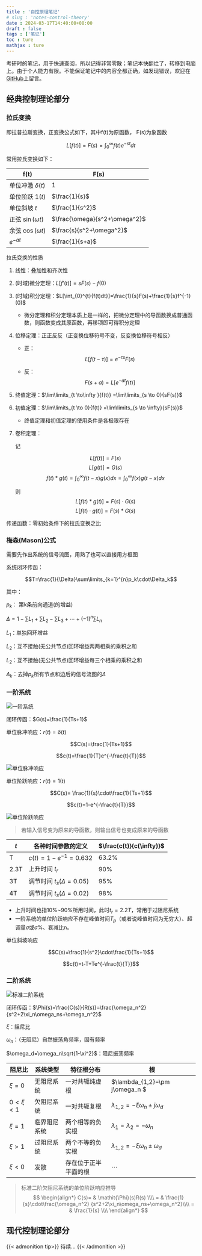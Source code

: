 ```yaml
---
title : '自控原理笔记'
# slug : 'notes-control-theory'
date : 2024-03-17T14:40:00+08:00
draft : false
tags : ['笔记']
toc : ture
mathjax : ture
---
```



考研时的笔记，用于快速查阅，所以记得非常零散；笔记本快翻烂了，转移到电脑上。由于个人能力有限。不能保证笔记中的内容全都正确，如发现错误，欢迎在[GitHub](https://github.com/X666TV/page/issues)上留言。

## 经典控制理论部分

### 拉氏变换

即拉普拉斯变换，正变换公式如下，其中f(t)为原函数， F(s)为象函数

$$L[f(t)]=F(s)=\int_{0}^{\infty}f(t)e^{-st}dt$$

常用拉氏变换如下：

| f(t)                  | F(s)                          |
| --------------------- | ----------------------------- |
| 单位冲激 $\delta (t)$ | $1$                           |
| 单位阶跃 $1(t)$       | $\frac{1}{s}$                 |
| 单位斜坡 $t$          | $\frac{1}{s^2}$               |
| 正弦 $\sin(\omega t)$ | $\frac{\omega}{s^2+\omega^2}$ |
| 余弦 $\cos(\omega t)$ | $\frac{s}{s^2+\omega^2}$      |
| $e^{-at}$             | $\frac{1}{s+a}$               |

拉氏变换的性质

1. 线性：叠加性和齐次性

2. (时域)微分定理：$L[f'(t)]=sF(s)-f(0)$

3. (时域)积分定理：$L[\int_{0}^{t}{f(t)dt}]=\frac{1}{s}F(s)+\frac{1}{s}f^{-1}(0)$

   - 微分定理和积分定理本质上是一样的，把微分定理中的导函数换成普通函数，则函数变成其原函数，再移项即可得积分定理

4. 位移定理：正正反反（正变换位移符号不变，反变换位移符号相反）

   - 正：$$L[f(t-\tau)]=e^{-\tau s}F(s)$$

   - 反：$$F(s+a)=L[e^{-at}f(t)]$$

5. 终值定理：$\lim\limits_{t \to\infty }{f(t)} =\lim\limits_{s \to 0}{sF(s)}$

6. 初值定理：$\lim\limits_{t \to 0}{f(t)} =\lim\limits_{s \to \infty}{sF(s)}$

   - 终值定理和初值定理的使用条件是各极限存在

7. 卷积定理：

   记

    $$L[f(t)]=F(s)$$
    $$L[g(t)]=G(s)$$
    $$f(t)*g(t)=\int_{0}^{\infty}f(t-x)g(x)dx=\int_{0}^{\infty}f(x)g(t-x)dx$$

   则
     $$L[f(t)*g(t)]=F(s)\cdot G(s)$$
     $$L[f(t)\cdot g(t)]=F(s)*G(s)$$

传递函数：零初始条件下的拉氏变换之比

### 梅森(Mason)公式

需要先作出系统的信号流图，用熟了也可以直接用方框图

系统闭环传函：

$$T=\frac{1}{\Delta}\sum\limits_{k=1}^{n}p_k\cdot\Delta_k$$

其中：

$p_k$： 第k条前向通道(的增益)

$\Delta=1-\sum\limits L_1+\sum\limits L_2-\sum\limits L_3+\cdots+(-1)^n\sum L_n$

$L_1$：单独回环增益

$L_2$：互不接触(无公共节点)回环增益两两相乘的乘积之和

$L_2$：互不接触(无公共节点)回环增益每三个相乘的乘积之和

$\Delta_k$：去掉$p_k$所有节点和边后的信号流图的$\Delta$

### 一阶系统

![一阶系统](../assets/一阶系统.svg)

闭环传函：$G(s)=\frac{1}{Ts+1}$

单位脉冲响应：$r(t)=\delta(t)$

$$C(s)=\frac{1}{Ts+1}$$

$$c(t)=\frac{1}{T}e^{-\frac{t}{T}}$$


![单位脉冲响应](../assets/一阶系统单位脉冲响应.svg)

单位阶跃响应：$r(t)=1(t)$

$$C(s)= \frac{1}{s}\cdot\frac{1}{Ts+1}$$

$$c(t)=1-e^{-\frac{t}{T}}$$

![单位阶跃响应](../assets/一阶系统单位阶跃响应.svg)

> 若输入信号变为原来的导函数，则输出信号也变成原来的导函数

| $t$  | 各种时间参数的定义          | $\frac{c(t)}{c(\infty)}$ |
| ---- | --------------------------- | ------------------------ |
| T    | $c(t)=1-e^{-1}=0.632$       | 63.2%                    |
| 2.3T | 上升时间 $t_r$              | 90%                      |
| 3T   | 调节时间 $t_s(\Delta=0.05)$ | 95%                      |
| 4T   | 调节时间 $t_s(\Delta=0.02)$ | 98%                      |

* 上升时间也指10%~90%所用时间，此时$t_r=2.2T$，常用于过阻尼系统
* 一阶系统的单位阶跃响应不存在峰值时间$T_p$（或者说峰值时间为无穷大）、超调量$\sigma$或$\sigma\%$、衰减比n。

单位斜坡响应

$$C(s)=\frac{1}{s^2}\cdot\frac{1}{Ts+1}$$

$$c(t)=t-T+Te^{-\frac{t}{T}}$$

### 二阶系统

![标准二阶系统 ](../assets/标准二阶系统.svg)

闭环传函：$\Phi(s)=\frac{C(s)}{R(s)}=\frac{\omega_n^2}{s^2+2\xi_n\omega_ns+\omega_n^2}$

$\xi$：阻尼比

$\omega_n$：（无阻尼）自然振荡角频率，固有频率

$\omega_d=\omega_n\sqrt{1-\xi^2}$：阻尼振荡频率

| 阻尼比    | 系统类型     | 特征根分布           | 根       |
| --------- | ------------ | -------------------- | -------- |
| $\xi=0$   | 无阻尼系统   | 一对共轭纯虚根       | $\lambda_{1,2}=\pm j\omega_n $ |
| $0<\xi<1$ | 欠阻尼系统   | 一对共轭复根         | $\lambda_{1,2}=-\xi\omega_n\pm j\omega_d$ |
| $\xi=1$   | 临界阻尼系统 | 两个相等的负实根     | $\lambda_1=\lambda_2=-\omega_n$ |
| $\xi>1$   | 过阻尼系统   | 两个不等的负实根     | $\lambda_{1,2}=-\xi\omega_n\pm\omega_d$ |
| $\xi<0$   | 发散         | 存在位于正半平面的根 | $\cdots$ |

> 标准二阶欠阻尼系统的单位阶跃响应推导
$$
\begin{align*}
C(s)= & \mathit{\Phi}(s)R(s) \\\\
= & \frac{1}{s}\cdot\frac{\omega_n^2}  {s^2+2\xi_n\omega_ns+\omega_n^2}\\\\
= & \frac{1}{s} \\\\
\end{align*}
$$

## 现代控制理论部分

{{< admonition tip>}}
待续...
{{< /admonition >}}
